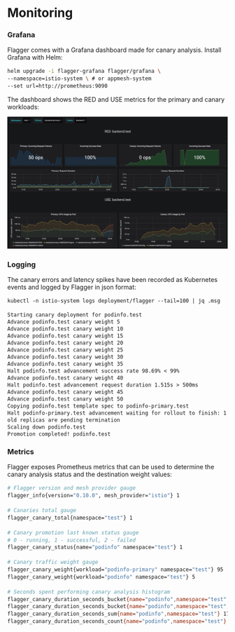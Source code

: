 # Monitoring

### Grafana

Flagger comes with a Grafana dashboard made for canary analysis. Install Grafana with Helm:

```bash
helm upgrade -i flagger-grafana flagger/grafana \
--namespace=istio-system \ # or appmesh-system
--set url=http://prometheus:9090
```

The dashboard shows the RED and USE metrics for the primary and canary workloads:

![Canary Dashboard](https://raw.githubusercontent.com/nholuongut/flagger/master/docs/screens/grafana-canary-analysis.png)

### Logging

The canary errors and latency spikes have been recorded as Kubernetes events and logged by Flagger in json format:

```text
kubectl -n istio-system logs deployment/flagger --tail=100 | jq .msg

Starting canary deployment for podinfo.test
Advance podinfo.test canary weight 5
Advance podinfo.test canary weight 10
Advance podinfo.test canary weight 15
Advance podinfo.test canary weight 20
Advance podinfo.test canary weight 25
Advance podinfo.test canary weight 30
Advance podinfo.test canary weight 35
Halt podinfo.test advancement success rate 98.69% < 99%
Advance podinfo.test canary weight 40
Halt podinfo.test advancement request duration 1.515s > 500ms
Advance podinfo.test canary weight 45
Advance podinfo.test canary weight 50
Copying podinfo.test template spec to podinfo-primary.test
Halt podinfo-primary.test advancement waiting for rollout to finish: 1 old replicas are pending termination
Scaling down podinfo.test
Promotion completed! podinfo.test
```

### Metrics

Flagger exposes Prometheus metrics that can be used to determine the canary analysis status and 
the destination weight values:

```bash
# Flagger version and mesh provider gauge
flagger_info{version="0.10.0", mesh_provider="istio"} 1

# Canaries total gauge
flagger_canary_total{namespace="test"} 1

# Canary promotion last known status gauge
# 0 - running, 1 - successful, 2 - failed
flagger_canary_status{name="podinfo" namespace="test"} 1

# Canary traffic weight gauge
flagger_canary_weight{workload="podinfo-primary" namespace="test"} 95
flagger_canary_weight{workload="podinfo" namespace="test"} 5

# Seconds spent performing canary analysis histogram
flagger_canary_duration_seconds_bucket{name="podinfo",namespace="test",le="10"} 6
flagger_canary_duration_seconds_bucket{name="podinfo",namespace="test",le="+Inf"} 6
flagger_canary_duration_seconds_sum{name="podinfo",namespace="test"} 17.3561329
flagger_canary_duration_seconds_count{name="podinfo",namespace="test"} 6
```


